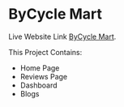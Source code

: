 # ByCycle Mart

Live Website Link [ByCycle Mart](https://bycycle-mart.netlify.app).

This Project Contains:

* Home Page
* Reviews Page
* Dashboard
* Blogs